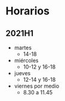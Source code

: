 # Horarios

## 2021H1
- martes
  - 14-18
- miércoles
  - 10-12 y 16-18
- jueves
  - 12-14 y 16-18
- viernes por medio
  - 8.30 a 11.45
